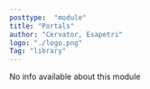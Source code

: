 ```yaml
---
posttype:  "module"  
title: "Portals"
author: "Cervator, Esapetri"
logo: "./logo.png"
Tag: "library"
---
```

No info available about this module

